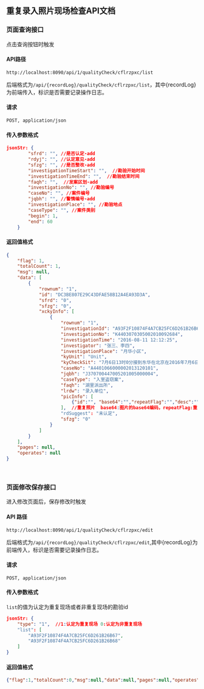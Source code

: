 ## 重复录入照片现场检查API文档

### 页面查询接口

点击查询按钮时触发

#### API路径 

```http
http://localhost:8090/api/1/qualityCheck/cflrzpxc/list
```

后端格式为`/api/{recordLog}/qualityCheck/cflrzpxc/list`，其中{recordLog}为前端传入，标识是否需要记录操作日志。

#### 请求

```
POST, application/json
```

#### 传入参数格式

```json
jsonStr: {
	    "sfrd": "", //是否认定-add
	    "rdyj": "", //认定意见-add
	    "sfzg": "", //是否整改-add
	    "investigationTimeStart": "",  //勘验开始时间
	    "investigationTimeEnd": "",  //勘验结束时间
	    "faqh": "",  //发案区划-add
	    "investigationNo": "", //勘验编号
	    "caseNo": "", //案件编号
	    "jqbh": "", //警情编号-add
	    "investigationPlace": "", //勘验地点
	    "caseType": "", //案件类别
	    "begin": 1,
	    "end": 60
	}
```

#### 返回值格式

```json
{
    "flag": 1,
    "totalCount": 1,
    "msg": null,
    "data": [
		{
			"rownum": "1",
			"id": "DC3BE807E29C43DFAE58B12A4EA93D3A",
			"sfrd": "0",
			"sfzg": "0",
			"xckyInfo": [
				{
					"rownum": "1",
					"investigationId": "A93F2F10874F4A7CB25FC6D261B26B6E",
					"investigationNo": "K4403070305002010092684",
					"investigationTime": "2016-08-11 12:12:25",
					"investigator": "张三、李四",
					"investigationPlace": "月华小区",
					"kyUnit": "Unit",
					"kyCheckSit": "7月6日13时0分接到东华在北京在2016年7月6日13时0分接到东华在北京市房山区发生一起入户抢劫案。",
					"caseNo": "A4401066000002013120101",
					"jqbh": "J370700447005201005000004",
					"caseType": "入室盗窃案",
					"faqh": "湖里派出所",
					"lrdw": "录入单位",
					"picInfo": [
						{"id":"", "base64":"","repeatFlag":"","desc":""}
					],  //重复照片  base64:图片的base64编码，repeatFlag:重复照片的标志，desc:对照片的描述
					"rdSuggest": "未认定",
					"sfzg": "0"
				}
			]
		}
    ],
    "pages": null,
    "operates": null
}
```

​	

### 页面修改保存接口

进入修改页面后，保存修改时触发 

#### API 路径

```http
http://localhost:8090/api/1/qualityCheck/cflrzpxc/edit
```

后端格式为`/api/{recordLog}/qualityCheck/cflrzpxc/edit`,其中{recordLog}为前端传入，标识是否需要记录操作日志。

#### 请求

```
POST, application/json
```

#### 传入参数格式

`list`的值为认定为重复现场或者非重复现场的勘验id

```json
jsonStr: {
    "type": "1",  //1:认定为重复现场 0:认定为非重复现场
    "list": [
        "A93F2F10874F4A7CB25FC6D261B26B67",
        "A93F2F10874F4A7CB25FC6D261B26B68"
    ]
}
```

#### 返回值格式

```json
{"flag":1,"totalCount":0,"msg":null,"data":null,"pages":null,"operates":null}
```